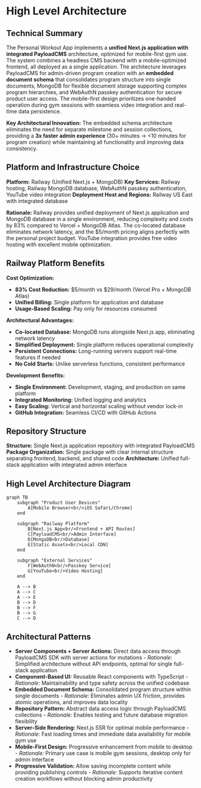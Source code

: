 # High Level Architecture

## Technical Summary

The Personal Workout App implements a **unified Next.js application with integrated PayloadCMS** architecture, optimized for mobile-first gym use. The system combines a headless CMS backend with a mobile-optimized frontend, all deployed as a single application. The architecture leverages PayloadCMS for admin-driven program creation with an **embedded document schema** that consolidates program structure into single documents, MongoDB for flexible document storage supporting complex program hierarchies, and WebAuthN passkey authentication for secure product user access. The mobile-first design prioritizes one-handed operation during gym sessions with seamless video integration and real-time data persistence.

**Key Architectural Innovation:** The embedded schema architecture eliminates the need for separate milestone and session collections, providing a **3x faster admin experience** (30+ minutes → <10 minutes for program creation) while maintaining all functionality and improving data consistency.

## Platform and Infrastructure Choice

**Platform:** Railway (Unified Next.js + MongoDB)
**Key Services:** Railway hosting, Railway MongoDB database, WebAuthN passkey authentication, YouTube video integration
**Deployment Host and Regions:** Railway US East with integrated database

**Rationale:** Railway provides unified deployment of Next.js application and MongoDB database in a single environment, reducing complexity and costs by 83% compared to Vercel + MongoDB Atlas. The co-located database eliminates network latency, and the $5/month pricing aligns perfectly with the personal project budget. YouTube integration provides free video hosting with excellent mobile optimization.

## Railway Platform Benefits

**Cost Optimization:**

- **83% Cost Reduction:** $5/month vs $29/month (Vercel Pro + MongoDB Atlas)
- **Unified Billing:** Single platform for application and database
- **Usage-Based Scaling:** Pay only for resources consumed

**Architectural Advantages:**

- **Co-located Database:** MongoDB runs alongside Next.js app, eliminating network latency
- **Simplified Deployment:** Single platform reduces operational complexity
- **Persistent Connections:** Long-running servers support real-time features if needed
- **No Cold Starts:** Unlike serverless functions, consistent performance

**Development Benefits:**

- **Single Environment:** Development, staging, and production on same platform
- **Integrated Monitoring:** Unified logging and analytics
- **Easy Scaling:** Vertical and horizontal scaling without vendor lock-in
- **GitHub Integration:** Seamless CI/CD with GitHub Actions

## Repository Structure

**Structure:** Single Next.js application repository with integrated PayloadCMS
**Package Organization:** Single package with clear internal structure separating frontend, backend, and shared code
**Architecture:** Unified full-stack application with integrated admin interface

## High Level Architecture Diagram

```mermaid
graph TB
    subgraph "Product User Devices"
        A[Mobile Browser<br/>iOS Safari/Chrome]
    end

    subgraph "Railway Platform"
        B[Next.js App<br/>Frontend + API Routes]
        C[PayloadCMS<br/>Admin Interface]
        D[MongoDB<br/>Database]
        E[Static Assets<br/>Local CDN]
    end

    subgraph "External Services"
        F[WebAuthN<br/>Passkey Service]
        G[YouTube<br/>Video Hosting]
    end

    A --> B
    A --> C
    A --> E
    B --> D
    B --> F
    B --> G
    C --> D
```

## Architectural Patterns

- **Server Components + Server Actions:** Direct data access through PayloadCMS SDK with server actions for mutations - _Rationale:_ Simplified architecture without API endpoints, optimal for single full-stack application
- **Component-Based UI:** Reusable React components with TypeScript - _Rationale:_ Maintainability and type safety across the unified codebase
- **Embedded Document Schema:** Consolidated program structure within single documents - _Rationale:_ Eliminates admin UX friction, provides atomic operations, and improves data locality
- **Repository Pattern:** Abstract data access logic through PayloadCMS collections - _Rationale:_ Enables testing and future database migration flexibility
- **Server-Side Rendering:** Next.js SSR for optimal mobile performance - _Rationale:_ Fast loading times and immediate data availability for mobile gym use
- **Mobile-First Design:** Progressive enhancement from mobile to desktop - _Rationale:_ Primary use case is mobile gym sessions, desktop only for admin interface
- **Progressive Validation:** Allow saving incomplete content while providing publishing controls - _Rationale:_ Supports iterative content creation workflows without blocking admin productivity

